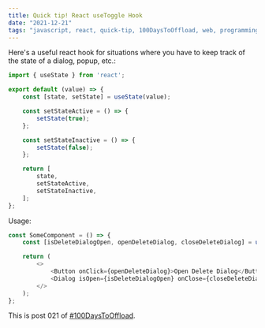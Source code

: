 ```yaml
---
title: Quick tip! React useToggle Hook
date: "2021-12-21"
tags: "javascript, react, quick-tip, 100DaysToOffload, web, programming"
---
```


Here's a useful react hook for situations where you have to keep track of the
state of a dialog, popup, etc.:

```js
import { useState } from 'react';

export default (value) => {
    const [state, setState] = useState(value);

    const setStateActive = () => {
        setState(true);
    };

    const setStateInactive = () => {
        setState(false);
    };

    return [
        state,
        setStateActive,
        setStateInactive,
    ];
};
```

Usage:

```js
const SomeComponent = () => {
    const [isDeleteDialogOpen, openDeleteDialog, closeDeleteDialog] = useToggle(false);

    return (
        <>
            <Button onClick={openDeleteDialog}>Open Delete Dialog</Button>
            <Dialog isOpen={isDeleteDialogOpen} onClose={closeDeleteDialog}></Dialog>
        </>
    );
};
```

This is post 021 of [#100DaysToOffload](https://100daystooffload.com/).

